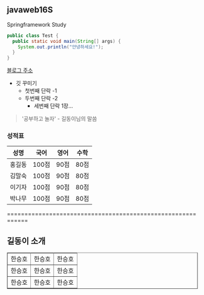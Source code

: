 ## javaweb16S
Springframework Study

```java
public class Test {
  public static void main(String[] args) {
    System.out.println("안녕하세요!");
  }
}
```

[블로그 주소](https://blog.naver.com/wnmsoso9633)

* 깃 꾸미기
  * 첫번째 단락 -1
  * 두번째 단락 -2
    * 세번째 단락 1장...  
> '공부하고 놀자' - 길동이님의 말씀

### 성적표 
성명|국어|영어|수학
---|---|---|---|
홍길동|100점|90점|80점|
김말숙|100점|90점|80점|
이기자|100점|90점|80점|
박나무|100점|90점|80점|
============================================================
<h2>길동이 소개</h2>
<table border>
  <tr>
    <tr>
      <td>한승호</td><td>한승호</td><td>한승호</td>
    </tr>
    <tr>
      <td>한승호</td><td>한승호</td><td>한승호</td>
    </tr>
    <tr>
      <td>한승호</td><td>한승호</td><td>한승호</td>
    </tr>
  </tr>
</table>

